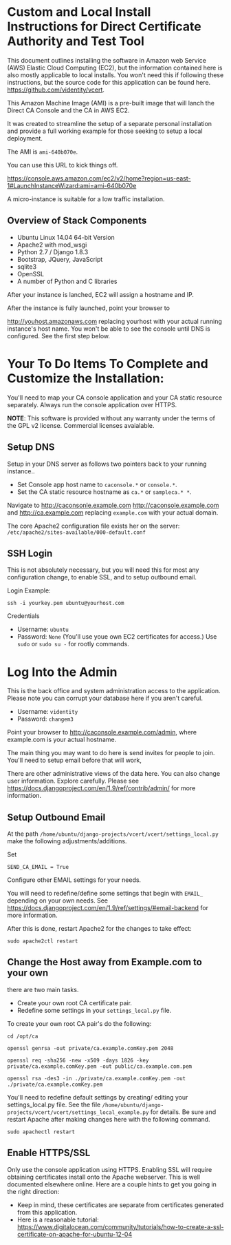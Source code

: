 Custom and Local Install Instructions for Direct Certificate Authority and Test Tool
====================================================================================

This document outlines installing the software in Amazon web Service (AWS) Elastic Cloud Computing (EC2), but the information contained here is also mostly applicable to local installs. You won't need this if following these instructions, but the source code for this application can be found here. https://github.com/videntity/vcert.

This Amazon Machine Image (AMI) is a pre-built image that will lanch the Direct CA Console and the CA in AWS EC2.

It was created to streamline the setup of a separate personal installation and provide a full working example for those seeking to setup a local deployment.

The AMI is `ami-640b070e`.

You can use this URL to kick things off.

https://console.aws.amazon.com/ec2/v2/home?region=us-east-1#LaunchInstanceWizard:ami=ami-640b070e


A micro-instance is suitable for a low traffic installation.

Overview of Stack Components
-----------------------------

* Ubuntu Linux 14.04 64-bit Version
* Apache2 with mod_wsgi
* Python 2.7 / Django 1.8.3
* Bootstrap, JQuery, JavaScript
* sqlite3
* OpenSSL
* A number of Python and C libraries



After your instance is lanched,  EC2 will assign a hostname and IP.

After the instance is fully launched, point your browser to

http://youhost.amazonaws.com replacing yourhost with your actual running instance's host name. You won't be able to see the console until DNS is configured.  See the first step below.

Your To Do Items To Complete and Customize the Installation:
============================================================


You'll need to map your CA console application and your CA static resource separately. Always run the console application over HTTPS.


**NOTE**: This software is provided without any warranty under the terms of the GPL v2 license. Commercial licenses avaialable.

Setup DNS
---------

Setup in your DNS server as follows two pointers back to your running instance..

* Set Console app host name to `caconsole.*` or `console.*`.
* Set the CA static resource hostname as `ca.*` or `sampleca.* *`.



Navigate to http://caconsonle.example.com  http://caconsole.example.com  and http://ca.example.com replacing `example.com` with your actual domain.

The core Apache2 configuration file exists her on the server: `/etc/apache2/sites-available/000-default.conf `


SSH Login
---------

This is not absolutely necessary, but you will need this for most any configuration change, to enable SSL, and to setup outbound email.

Login Example:


    ssh -i yourkey.pem ubuntu@yourhost.com

Credentials


* Username: `ubuntu`
* Password: `None`  (You'll use youe own EC2 certificates for access.) Use `sudo` or `sudo su -` for rootly commands.



Log Into the Admin
==================

This is the back office and system administration access to the application. Please note you can corrupt your database here if you aren't careful.

* Username: `videntity`
* Password: `changem3`

Point your browser to http://caconsole.example.com/admin, where example.com is your actual hostname.

The main thing you may want to do here is send invites for people to join. You'll need to setup email before that will work,

There are other administrative views of the data here.  You can also change user information. Explore carefully. Please see https://docs.djangoproject.com/en/1.9/ref/contrib/admin/ for more information.


Setup Outbound Email
--------------------

At the path `/home/ubuntu/django-projects/vcert/vcert/settings_local.py` make the following adjustments/additions.

Set

`SEND_CA_EMAIL = True`


Configure other EMAIL settings for your needs.

You will need to redefine/define some settings that begin with `EMAIL_` depending on your own needs. See https://docs.djangoproject.com/en/1.9/ref/settings/#email-backend for more information.

After this is done, restart Apache2 for the changes to take effect:

    sudo apache2ctl restart



Change the Host away from Example.com to your own
-------------------------------------------------


there are two main tasks.

* Create your own root CA certificate pair.
* Redefine some settings in your `settings_local.py` file.

To create your own root CA pair's do the following:

    cd /opt/ca

    openssl genrsa -out private/ca.example.comKey.pem 2048

    openssl req -sha256 -new -x509 -days 1826 -key private/ca.example.comKey.pem -out public/ca.example.com.pem

    openssl rsa -des3 -in ./private/ca.example.comKey.pem -out ./private/ca.example.comKey.pem


You'll need to redefine default settings by creating/ editing your settings_local.py file. See the file `/home/ubuntu/django-projects/vcert/vcert/settings_local_example.py` for details.  Be sure and restart Apache after making changes here with the following command.


    sudo apachectl restart





Enable HTTPS/SSL
----------------

Only use the console application using HTTPS. Enabling SSL will require obtaining certificates install onto the Apache webserver. This is well documented elsewhere online. Here are a couple hints to get you going in the right direction:

 * Keep in mind, these certificates are separate from certificates generated from this application.
 * Here is a reasonable tutorial: https://www.digitalocean.com/community/tutorials/how-to-create-a-ssl-certificate-on-apache-for-ubuntu-12-04
